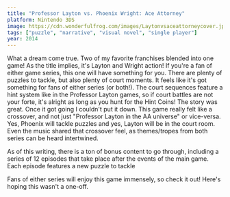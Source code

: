 ```yaml
---
title: "Professor Layton vs. Phoenix Wright: Ace Attorney"
platform: Nintendo 3DS
image: https://cdn.wonderfulfrog.com/images/Laytonvsaceattorneycover.jpg
tags: ["puzzle", "narrative", "visual novel", "single player"]
year: 2014
---
```


What a dream come true. Two of my favorite franchises blended into one game! As the title implies, it's Layton and Wright action! If you're a fan of either game series, this one will have something for you. There are plenty of puzzles to tackle, but also plenty of court moments. It feels like it's got something for fans of either series (or both!). The court sequences feature a hint system like in the Professor Layton games, so if court battles are not your forte, it's alright as long as you hunt for the Hint Coins! The story was great. Once it got going I couldn't put it down. This game really felt like a crossover, and not just "Professor Layton in the AA universe" or vice-versa. Yes, Phoenix will tackle puzzles and yes, Layton will be in the court room. Even the music shared that crossover feel, as themes/tropes from both series can be heard intertwined.

As of this writing, there is a ton of bonus content to go through, including a series of 12 episodes that take place after the events of the main game. Each episode features a new puzzle to tackle

Fans of either series will enjoy this game immensely, so check it out! Here's hoping this wasn't a one-off.
